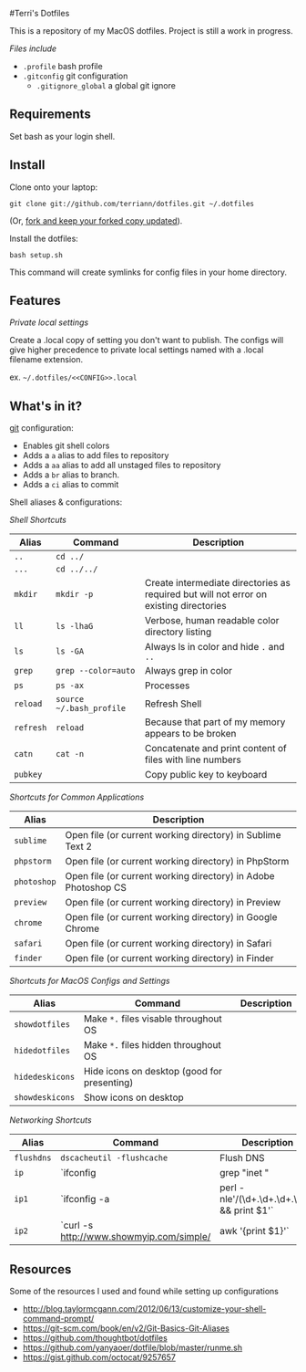 #Terri's Dotfiles

This is a repository of my MacOS dotfiles. Project is still a work in progress.

*Files include*
* `.profile` bash profile
* `.gitconfig` git configuration
    * `.gitignore_global` a global git ignore

Requirements
------------
Set bash as your login shell.

Install
-------
Clone onto your laptop:

    git clone git://github.com/terriann/dotfiles.git ~/.dotfiles

(Or, [fork and keep your forked copy
updated](https://help.github.com/articles/syncing-a-fork/)).

Install the dotfiles:

    bash setup.sh

This command will create symlinks for config files in your home directory.

Features
-------
*Private local settings*

Create a .local copy of setting you don't want to publish. The configs will give higher precedence to private local settings named with a .local filename extension.

ex. `~/.dotfiles/<<CONFIG>>.local`

What's in it?
-------------
[git](http://git-scm.com/) configuration:

* Enables git shell colors
* Adds a `a` alias to add files to repository
* Adds a `aa` alias to add all unstaged files to repository
* Adds a `br` alias to branch.
* Adds a `ci` alias to commit

*<Incomplete>*

Shell aliases & configurations:

*Shell Shortcuts*

|   Alias    | Command      | Description   |
|---    |---    |---    |
|   `..`    |    `cd ../`   |       |
|   `...`    |   `cd ../../`    |       |
|   `mkdir`    |   `mkdir -p`    |   Create intermediate directories as required but will not error on existing directories    |
|   `ll`    |   `ls -lhaG`    |    Verbose, human readable color directory listing  |
|   `ls`    |   `ls -GA`    |   Always ls in color and hide `.` and `..`    |
|   `grep`    |   `grep --color=auto`    |    Always grep in color   |
|   `ps`    |   `ps -ax`    |   Processes    |
|   `reload`    |   `source ~/.bash_profile`    |   Refresh Shell    |
|   `refresh`    |   `reload`    |    Because that part of my memory appears to be broken   |
|   `catn`    |   `cat -n`    |   Concatenate and print content of files with line numbers    |
|   `pubkey`    |       |   Copy public key to keyboard    |

*Shortcuts for Common Applications*

|   Alias   |   Description     |
|---    |---    |
|   `sublime`    |    Open file (or current working directory) in Sublime Text 2    |
|   `phpstorm`    |    Open file (or current working directory) in PhpStorm    |
|   `photoshop`    |    Open file (or current working directory) in Adobe Photoshop CS    |
|   `preview`    |    Open file (or current working directory) in Preview    |
|   `chrome`    |    Open file (or current working directory) in Google Chrome    |
|   `safari`    |    Open file (or current working directory) in Safari    |
|   `finder`    |    Open file (or current working directory) in Finder    |

*Shortcuts for MacOS Configs and Settings*

|   Alias    | Command      | Description   |
|---    |---    |---    |
|   `showdotfiles`    |   Make `*.` files visable throughout OS   |
|   `hidedotfiles`    |   Make `*.` files hidden throughout OS   |
|   `hidedeskicons`    |   Hide icons on desktop (good for presenting)   |
|   `showdeskicons`    |   Show icons on desktop   |

*Networking Shortcuts*

|   Alias    | Command      | Description   |
|---    |---    |---    |
|   `flushdns`    |   `dscacheutil -flushcache`    |   Flush DNS    |
|   `ip`    |   `ifconfig | grep "inet " | grep -v 127.0.0.1 | cut -d\ -f2`    |   Simple IP information output    |
|   `ip1`    |   `ifconfig -a | perl -nle'/(\d+\.\d+\.\d+\.\d+)/ && print $1'`    |   More detailed IP information output    |
|   `ip2`    |   `curl -s http://www.showmyip.com/simple/ | awk '{print $1}'`    |   External IP information output    |

## Resources
Some of the resources I used and found while setting up configurations
* http://blog.taylormcgann.com/2012/06/13/customize-your-shell-command-prompt/
* https://git-scm.com/book/en/v2/Git-Basics-Git-Aliases 
* https://github.com/thoughtbot/dotfiles
* https://github.com/yanyaoer/dotfile/blob/master/runme.sh
* https://gist.github.com/octocat/9257657
